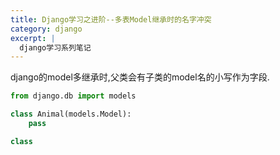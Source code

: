 ```yaml
---
title: Django学习之进阶--多表Model继承时的名字冲突
category: django
excerpt: |
  django学习系列笔记
---
```



django的model多继承时,父类会有子类的model名的小写作为字段.

```python
from django.db import models

class Animal(models.Model):
    pass

class
```

